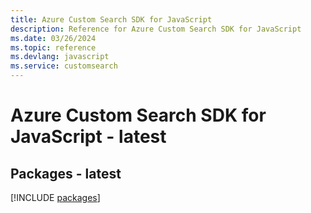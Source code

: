 ```yaml
---
title: Azure Custom Search SDK for JavaScript
description: Reference for Azure Custom Search SDK for JavaScript
ms.date: 03/26/2024
ms.topic: reference
ms.devlang: javascript
ms.service: customsearch
---
```

# Azure Custom Search SDK for JavaScript - latest
## Packages - latest
[!INCLUDE [packages](custom-search-index.md)]